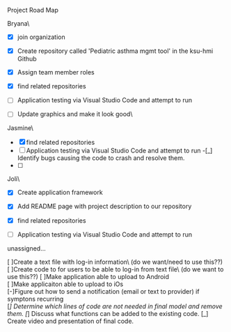 Project Road Map

Bryana\
-[X] join organization
-[X] Create repository called 'Pediatric asthma mgmt tool' in the ksu-hmi Github
-[X] Assign team member roles
-[X] find related repositories
-[ ] Application testing via Visual Studio Code and attempt to run
-[ ] Update graphics and make it look good\


Jasmine\
-[X] find related repositories
-[ ] Application testing via Visual Studio Code and attempt to run
-[_] Identify bugs causing the code to crash and resolve them.
-[ ] 


Joli\
-[X] Create application framework
-[x] Add README page with project description to our repository
-[X] find related repositories
-[ ] Application testing via Visual Studio Code and attempt to run


unassigned...

[ ]Create a text file with log-in information\ (do we want/need to use this??)
[ ]Create code to for users to be able to log-in from text file\ (do we want to use this??)
[ ]Make application able to upload to Android\
[ ]Make applicaiton able to upload to iOs\
[-]Figure out how to send a notification (email or text to provider) if symptons recurring\
[_] Determine which lines of code are not needed in final model and remove them.
[_] Discuss what functions can be added to the existing code. 
[_] Create video and presentation of final code.
